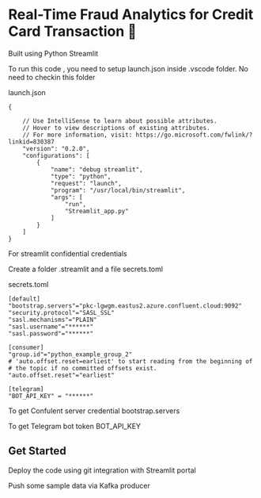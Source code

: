
# Real-Time Fraud Analytics for Credit Card Transaction 🚀   
Built using Python Streamlit

To run this code , you need to setup launch.json inside .vscode folder. No need to checkin this folder

launch.json
```
{

    // Use IntelliSense to learn about possible attributes.
    // Hover to view descriptions of existing attributes.
    // For more information, visit: https://go.microsoft.com/fwlink/?linkid=830387
    "version": "0.2.0",
    "configurations": [
        {
            "name": "debug streamlit",
            "type": "python",
            "request": "launch",
            "program": "/usr/local/bin/streamlit",  
            "args": [
                "run",
                "Streamlit_app.py"
            ]
        }
    ]
}
```

For streamlit confidential credentials 

Create a folder .streamlit and a file secrets.toml

secrets.toml
```
[default]
"bootstrap.servers"="pkc-lgwgm.eastus2.azure.confluent.cloud:9092"
"security.protocol"="SASL_SSL"
"sasl.mechanisms"="PLAIN"
"sasl.username"="******"
"sasl.password"="******"

[consumer]
"group.id"="python_example_group_2"
# 'auto.offset.reset=earliest' to start reading from the beginning of
# the topic if no committed offsets exist.
"auto.offset.reset"="earliest"

[telegram]
"BOT_API_KEY" = "******"
```
To get Confulent server credential
bootstrap.servers 

To get Telegram bot token
BOT_API_KEY

## Get Started  
Deploy the code using git integration with Streamlit portal 

Push some sample data via Kafka producer
    

